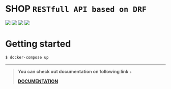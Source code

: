 # **SHOP** `RESTfull API based on DRF`

![](https://img.shields.io/badge/python-3.9.0-3174AC)
![](https://img.shields.io/badge/Django-v4.1.7-green)
![](https://img.shields.io/badge/DRF-v3.14.0-A30000)
![](https://img.shields.io/badge/PyJWT-2.6.0-00824a)

# Getting started

    $ docker-compose up 

___

>  **You can check out documentation on following link** `↓`
> 
> **[DOCUMENTATION](https://documenter.getpostman.com/view/16363895/2s93XsWkAx)**
